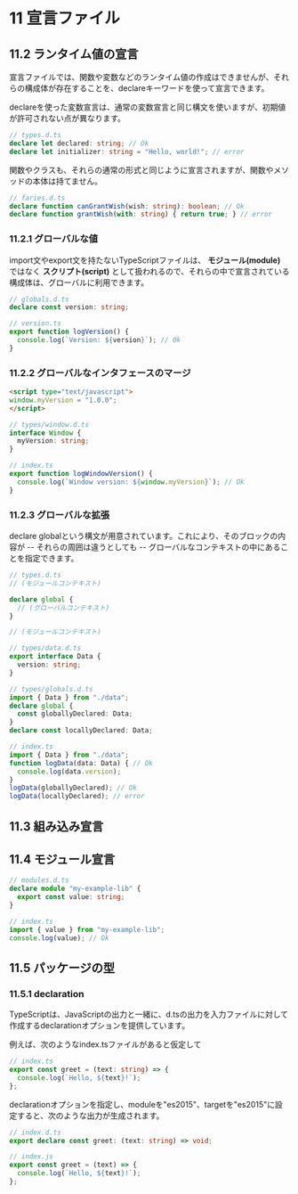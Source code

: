# 11 宣言ファイル

## 11.2 ランタイム値の宣言

宣言ファイルでは、関数や変数などのランタイム値の作成はできませんが、それらの構成体が存在することを、declareキーワードを使って宣言できます。

declareを使った変数宣言は、通常の変数宣言と同じ構文を使いますが、初期値が許可されない点が異なります。

```typescript
// types.d.ts
declare let declared: string; // Ok
declare let initializer: string = "Hello, world!"; // error
```

関数やクラスも、それらの通常の形式と同じように宣言されますが、関数やメソッドの本体は持てません。

```typescript
// faries.d.ts
declare function canGrantWish(wish: string): boolean; // Ok
declare function grantWish(with: string) { return true; } // error
```

### 11.2.1 グローバルな値

import文やexport文を持たないTypeScriptファイルは、 **モジュール(module)** ではなく **スクリプト(script)** として扱われるので、それらの中で宣言されている構成体は、グローバルに利用できます。

```typescript
// globals.d.ts
declare const version: string;

// version.ts
export function logVersion() {
  console.log(`Version: ${version}`); // Ok
}
```

### 11.2.2 グローバルなインタフェースのマージ

```html
<script type="text/javascript">
window.myVersion = "1.0.0";
</script>
```

```typescript
// types/window.d.ts
interface Window {
  myVersion: string;
}

// index.ts
export function logWindowVersion() {
  console.log(`Window version: ${window.myVersion}`); // Ok
}
```

### 11.2.3 グローバルな拡張

declare globalという構文が用意されています。これにより、そのブロックの内容が -- それらの周囲は違うとしても -- グローバルなコンテキストの中にあることを指定できます。

```typescript
// types.d.ts
// (モジュールコンテキスト)

declare global {
  // (グローバルコンテキスト)
}

// (モジュールコンテキスト)
```

```typescript
// types/data.d.ts
export interface Data {
  version: string;
}

// types/globals.d.ts
import { Data } from "./data";
declare global {
  const globallyDeclared: Data;
}
declare const locallyDeclared: Data;

// index.ts
import { Data } from "./data";
function logData(data: Data) { // Ok
  console.log(data.version);
}
logData(globallyDeclared); // Ok
logData(locallyDeclared); // error
```

## 11.3 組み込み宣言

## 11.4 モジュール宣言

```typescript
// modules.d.ts
declare module "my-example-lib" {
  export const value: string;
}

// index.ts
import { value } from "my-example-lib";
console.log(value); // Ok
```

## 11.5 パッケージの型

### 11.5.1 declaration

TypeScriptは、JavaScriptの出力と一緒に、d.tsの出力を入力ファイルに対して作成するdeclarationオプションを提供しています。

例えば、次のようなindex.tsファイルがあると仮定して

```typescript
// index.ts
export const greet = (text: string) => {
  console.log(`Hello, ${text}!`);
};
```

declarationオプションを指定し、moduleを"es2015"、targetを"es2015"に設定すると、次のような出力が生成されます。

```typescript
// index.d.ts
export declare const greet: (text: string) => void;

// index.js
export const greet = (text) => {
  console.log(`Hello, ${text}!`);
};
```

